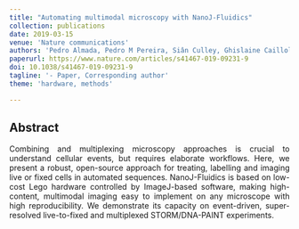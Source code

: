 ```yaml
---
title: "Automating multimodal microscopy with NanoJ-Fluidics"
collection: publications
date: 2019-03-15
venue: 'Nature communications'
authors: 'Pedro Almada, Pedro M Pereira, Siân Culley, Ghislaine Caillol, Fanny Boroni-Rueda, Christina L Dix, Guillaume Charras, Buzz Baum, Romain F Laine, Christophe Leterrier, Ricardo Henriques'
paperurl: https://www.nature.com/articles/s41467-019-09231-9
doi: 10.1038/s41467-019-09231-9
tagline: '- Paper, Corresponding author'
theme: 'hardware, methods'

---
```


<h2> Abstract </h2>
<p align= "justify">
Combining and multiplexing microscopy approaches is crucial to understand cellular events, but requires elaborate workflows. Here, we present a robust, open-source approach for treating, labelling and imaging live or fixed cells in automated sequences. NanoJ-Fluidics is based on low-cost Lego hardware controlled by ImageJ-based software, making high-content, multimodal imaging easy to implement on any microscope with high reproducibility. We demonstrate its capacity on event-driven, super-resolved live-to-fixed and multiplexed STORM/DNA-PAINT experiments.
